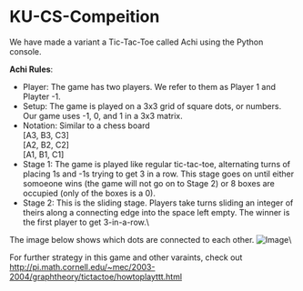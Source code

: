 # KU-CS-Compeition
We have made a variant a Tic-Tac-Toe called Achi using the Python console.

**Achi Rules**:
 - Player: The game has two players. We refer to them as Player 1 and Playter -1.
 - Setup: The game is played on a 3x3 grid of square dots, or numbers. Our game uses -1, 0, and 1 in a 3x3 matrix.
 - Notation: Similar to a chess board\
   [A3, B3, C3]\
   [A2, B2, C2]\
   [A1, B1, C1]
 - Stage 1: The game is played like regular tic-tac-toe, alternating turns of placing 1s and -1s trying to get 3 in a row. This stage goes on until either somoeone wins (the game will not go on to Stage 2) or 8 boxes are occupied (only of the boxes is a 0). 
 - Stage 2: This is the sliding stage. Players take turns sliding an integer of theirs along a connecting edge into the space left empty. The winner is the first player to get 3-in-a-row.\

The image below shows which dots are connected to each other.
![Image](http://pi.math.cornell.edu/~mec/2003-2004/graphtheory/tictactoe/achi1.jpg)\

For further strategy in this game and other varaints, check out http://pi.math.cornell.edu/~mec/2003-2004/graphtheory/tictactoe/howtoplayttt.html



